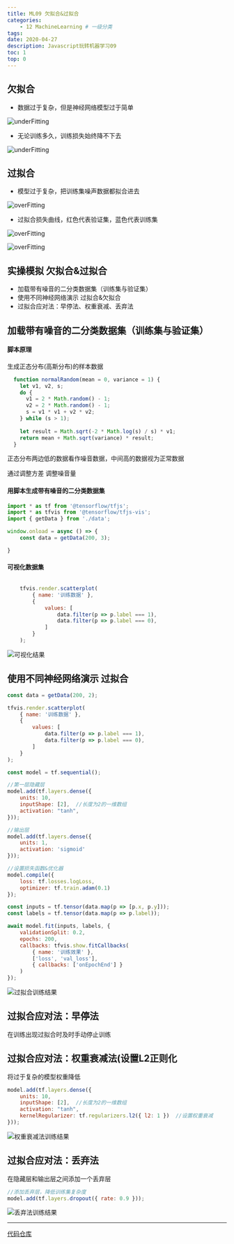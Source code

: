 ```yaml
---
title: ML09 欠拟合&过拟合
categories:
    - 12 MachineLearning # 一级分类
tags:
date: 2020-04-27
description: Javascript玩转机器学习09
toc: 1
top: 0
---
```


## 欠拟合
- 数据过于复杂，但是神经网络模型过于简单

![underFitting](/images/ai/47.png)

- 无论训练多久，训练损失始终降不下去

![underFitting](/images/ai/46.png)

## 过拟合
- 模型过于复杂，把训练集噪声数据都拟合进去

![overFitting](/images/ai/48.png)

- 过拟合损失曲线，红色代表验证集，蓝色代表训练集

![overFitting](/images/ai/49.png)

![overFitting](/images/ai/50.png)


## 实操模拟 欠拟合&过拟合
- 加载带有噪音的二分类数据集（训练集与验证集）
- 使用不同神经网络演示 过拟合&欠拟合
- 过拟合应对法：早停法、权重衰减、丢弃法

## 加载带有噪音的二分类数据集（训练集与验证集）
#### 脚本原理
生成正态分布(高斯分布)的样本数据
```javascript
  function normalRandom(mean = 0, variance = 1) {
    let v1, v2, s;
    do {
      v1 = 2 * Math.random() - 1;
      v2 = 2 * Math.random() - 1;
      s = v1 * v1 + v2 * v2;
    } while (s > 1);
  
    let result = Math.sqrt(-2 * Math.log(s) / s) * v1;
    return mean + Math.sqrt(variance) * result;
  }
```
正态分布两边低的数据看作噪音数据，中间高的数据视为正常数据

通过调整方差 调整噪音量

#### 用脚本生成带有噪音的二分类数据集
```javascript
import * as tf from '@tensorflow/tfjs';
import * as tfvis from '@tensorflow/tfjs-vis';
import { getData } from './data';

window.onload = async () => {
    const data = getData(200, 3);

}
```
#### 可视化数据集
```javascript

    tfvis.render.scatterplot(
        { name: '训练数据' },
        {
            values: [
                data.filter(p => p.label === 1),
                data.filter(p => p.label === 0),
            ]
        }
    );
```


![可视化结果](/images/ai/51.png)


## 使用不同神经网络演示 过拟合
```javascript
const data = getData(200, 2);

tfvis.render.scatterplot(
    { name: '训练数据' },
    {
        values: [
            data.filter(p => p.label === 1),
            data.filter(p => p.label === 0),
        ]
    }
);

const model = tf.sequential();

//第一层隐藏层
model.add(tf.layers.dense({
    units: 10,
    inputShape: [2],  //长度为2的一维数组
    activation: "tanh",
}));

//输出层
model.add(tf.layers.dense({
    units: 1,
    activation: 'sigmoid'
}));

//设置损失函数&优化器
model.compile({
    loss: tf.losses.logLoss,
    optimizer: tf.train.adam(0.1)
});

const inputs = tf.tensor(data.map(p => [p.x, p.y]));
const labels = tf.tensor(data.map(p => p.label));

await model.fit(inputs, labels, {
    validationSplit: 0.2,
    epochs: 200,
    callbacks: tfvis.show.fitCallbacks(
        { name: '训练效果' },
        ['loss', 'val_loss'],
        { callbacks: ['onEpochEnd'] }
    )
});

```

![过拟合训练结果](/images/ai/52.png)

## 过拟合应对法：早停法
在训练出现过拟合时及时手动停止训练

## 过拟合应对法：权重衰减法(设置L2正则化
将过于复杂的模型权重降低
```javascript
model.add(tf.layers.dense({
    units: 10,
    inputShape: [2],  //长度为2的一维数组
    activation: "tanh",
    kernelRegularizer: tf.regularizers.l2({ l2: 1 })  //设置权重衰减
}));
```

![权重衰减法训练结果](/images/ai/54.png)

## 过拟合应对法：丢弃法
在隐藏层和输出层之间添加一个丢弃层
```javascript
//添加丢弃层，降低训练集复杂度
model.add(tf.layers.dropout({ rate: 0.9 }));
```


![丢弃法训练结果](/images/ai/53.png)


---
[代码仓库](https://github.com/scarsu/js-ml.git)